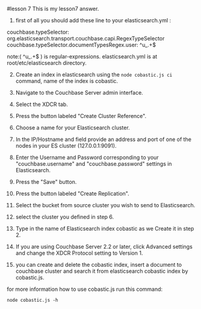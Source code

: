 #lesson 7
This is my lesson7 answer.

1. first of all you should add these line to your elasticsearch.yml :

couchbase.typeSelector: org.elasticsearch.transport.couchbase.capi.RegexTypeSelector
couchbase.typeSelector.documentTypesRegex.user: ^u_.+$

note:( ^u_.+$ ) is regular-expressions.
elasticsearch.yml is at root/etc/elasticsearch directory.

2. Create an index in elasticsearch using the `node cobastic.js ci` command, name of the index is cobastic.

3. Navigate to the Couchbase Server admin interface.

4. Select the XDCR tab.

5. Press the button labeled "Create Cluster Reference".

6. Choose a name for your Elasticsearch cluster.

7. In the IP/Hostname and field provide an address and port of one of the nodes in your ES cluster (127.0.0.1:9091).

8. Enter the Username and Password corresponding to your "couchbase.username" and "couchbase.password" settings in Elasticsearch.

9. Press the "Save" button.

10. Press the button labeled "Create Replication".

11. Select the bucket from source cluster you wish to send to Elasticsearch.

12. select the cluster you defined in step 6.

13. Type in the name of Elasticsearch index cobastic as we Create it in step 2.

14. If you are using Couchbase Server 2.2 or later, click Advanced settings and change the XDCR Protocol setting to Version 1.

15. you can create and delete the cobastic index, insert a document to couchbase cluster and search it from elasticsearch cobastic index by cobastic.js.

for more information how to use cobastic.js run this command:

`node cobastic.js -h`

